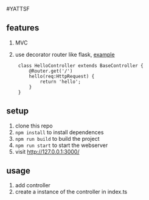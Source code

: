 #YATTSF

## features
1. MVC
2. use decorator router like flask, [example](https://github.com/jswh/YATTSF/blob/master/controller/HelloController.ts)


        class HelloController extends BaseController {
            @Router.get('/')
            hello(req:HttpRequest) {
                return 'hello';
            }
        }

## setup
1. clone this repo
2. `npm install` to install dependences
3. `npm run build` to build the project
4. `npm run start` to start the webserver
5. visit http://127.0.0.1:3000/

## usage
1. add controller
2. create a instance of the controller in index.ts